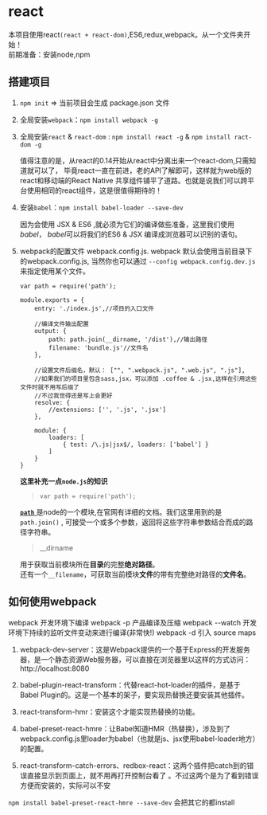 # react
 本项目使用react`(react + react-dom)`,ES6,redux,webpack。从一个文件夹开始！  
前期准备：安装node,npm

## 搭建项目
1. `npm init` => 当前项目会生成 package.json 文件
2. 全局安装`webpack`：`npm install webpack -g`
3. 全局安装`react` & `react-dom` : `npm install react -g` & `npm install ract-dom -g`
    
    值得注意的是，从react的0.14开始从react中分离出来一个react-dom,只需知道就可以了，
    毕竟react一直在前进，老的API了解即可，这样就为web版的react和移动端的React Native
    共享组件铺平了道路。也就是说我们可以跨平台使用相同的react组件，这是很值得期待的！

3. 安装`babel`：`npm install babel-loader --save-dev`

    因为会使用 JSX & ES6 ,就必须为它们的编译做些准备，这里我们使用*babel*，
    *babel*可以将我们的ES6 & JSX 编译成浏览器可以识别的语句。
4. webpack的配置文件 webpack.config.js. webpack 默认会使用当前目录下的webpack.config.js,
    当然你也可以通过 `--config webpack.config.dev.js` 来指定使用某个文件。

    ```
    var path = require('path');

    module.exports = {
        entry: './index.js',//项目的入口文件
        
        //编译文件输出配置
        output: {
            path: path.join(__dirname, '/dist'),//输出路径
            filename: 'bundle.js'//文件名
        },

        //设置文件后缀名，默认： ["", ".webpack.js", ".web.js", ".js"],
        //如果我们的项目里包含sass,jsx，可以添加 .coffee & .jsx,这样在引用这些文件时就不用写后缀了
        //不过我觉得还是写上会更好
        resolve: {
            //extensions: ['', '.js', '.jsx']
        },

        module: {
            loaders: [
                { test: /\.js|jsx$/, loaders: ['babel'] }
            ]
        }
    }

    ```

    **这里补充一点`node.js`的知识**

    > `var path = require('path');`

   [ **`path`** ](https://nodejs.org/docs/latest-v5.x/api/path.html)
   是node的一个模块,在官网有详细的文档。我们这里用到的是 `path.join()` ,
   可接受一个或多个参数，返回将这些字符串参数结合而成的路径字符串。

    > __dirname

    用于获取当前模块所在**目录**的完整**绝对路径**。  
    还有一个`__filename`，可获取当前模块**文件**的带有完整绝对路径的**文件名**。

## 如何使用webpack

webpack 开发环境下编译
webpack -p 产品编译及压缩
webpack --watch 开发环境下持续的监听文件变动来进行编译(非常快!)
webpack -d 引入 source maps


1. webpack-dev-server：这是Webpack提供的一个基于Express的开发服务器，是一个静态资源Web服务器，可以直接在浏览器里以这样的方式访问：http://localhost:8080

2. babel-plugin-react-transform：代替react-hot-loader的插件，是基于Babel Plugin的。这是一个基本的架子，要实现热替换还要安装其他插件。

3. react-transform-hmr：安装这个才能实现热替换的功能。

4. babel-preset-react-hmre：让Babel知道HMR（热替换），涉及到了webpack.config.js里loader为babel（也就是js、jsx使用babel-loader地方）的配置。

5. react-transform-catch-errors、redbox-react：这两个插件把catch到的错误直接显示到页面上，就不用再打开控制台看了 。不过这两个是为了看到错误方便而安装的，实际可以不安

`npm install babel-preset-react-hmre --save-dev` 会把其它的都install







